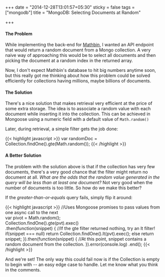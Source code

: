 +++
date = "2014-12-28T13:01:57+05:30"
sticky = false
tags = ["mongodb"]
title = "MongoDB: Selecting Documents at Random"

+++

#### The Problem

While implementing the back-end for [Mathbin](http://math-bin.herokuapp.com/), I wanted an API endpoint that would return a random document from a Mongo collection. A very naive way of approaching this would be to select all documents and then picking the document at a random index in the returned array.

Now, I don't expect Mathbin's database to hit big numbers anytime soon, but this really got me thinking about how this problem could be solved efficiently for collections having millions, maybe billions of documents.

#### The Solution

There's a nice solution that makes retrieval very efficient at the price of some extra storage. The idea is to associate a random value with each document while inserting it into the collection. This can be achieved in Mongoose using a numeric field with a default value of `Math.random()`

Later, during retrieval, a simple filter gets the job done:

{{< highlight javascript >}}
var randomDoc = Collection.findOne().gte(Math.random());
{{< /highlight >}}


#### A Better Solution

The problem with the solution above is that if the collection has very few documents, there's a very good chance that the filter might return no document at all. *What are the odds that the random value generated in the query will be less than at least one document?* Not very good when the number of documents is too little. So how do we make this better?

If the *greater-than-or-equals* query fails, simply flip it around:

{{< highlight javascript >}}
//Uses Mongoose promises to pass values from one async call to the next  
var pivot = Math.random();  
Collection.findOne().gte(pvt).exec()  
.then(function(snippet) {
    //If the gte filter returned nothing, try an lt filter!
    if(snippet === null)
        return Collection.findOne().lt(pvt).exec();
    else return snippet;
}).then(function(snippet) {
    //At this point, snippet contains a random document from the collection.
}).error(console.log)
.end();
{{< /highlight >}}

And we're set! The only way this could fail now is if the Collection is empty to begin with -- an easy edge case to handle. Let me know what you think in the comments.
